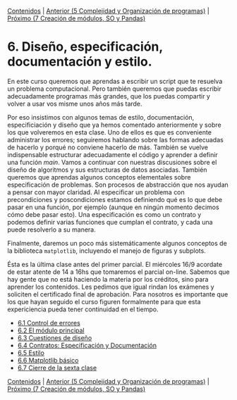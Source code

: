 [Contenidos](../Contenidos.md) \| [Anterior (5 Complejidad y Organización de programas)](../05_Organización_y_Complejidad/00_Resumen.md) \| [Próximo (7 Creación de módulos, SO y Pandas)](../07_Modulos_Pandas_SO/00_Resumen.md)

# 6. Diseño, especificación, documentación y estilo.
En este curso queremos que aprendas a escribir un script que te resuelva un problema computacional. Pero también queremos que puedas escribir adecuadamente programas más grandes, que los puedas compartir y volver a usar vos misme unos años más tarde.

Por eso insistimos con algunos temas de estilo, documentación, especificiación y diseño que ya hemos comentado anteriormente y sobre los que volveremos en esta clase. Uno de ellos es que es conveniente administrar los errores; seguiremos hablando sobre las formas adecuadas de hacerlo y porqué no conviene hacerlo de más. También se vuelve indispensable estructurar adecuadamente el código y aprender a definir una función *main*. Vamos a continuar con nuestras discusiones sobre el diseño de algoritmos y sus estructuras de datos asociadas. También queremos que aprendas algunos conceptos elementales sobre especificación de problemas. Son procesos de abstracción que nos ayudan a pensar con mayor claridad. Al especificar un problema con precondiciones y poscondiciones estamos definiendo qué es lo que debe pasar en una función, por ejemplo (aunque en ningún momento decimos cómo debe pasar esto). Una especificación es como un contrato y podemos definir varias funciones que cumplan el contrato, y cada una puede resolverlo a su manera.

Finalmente, daremos un poco más sistemáticamente algunos conceptos de la biblioteca `matplotlib`, incluyendo el manejo de figuras y subplots.

Ésta es la última clase antes del primer parcial. El miércoles 16/9 acordate de estar atente de 14 a 16hs que tomaremos el parcial on-line. Sabemos que hay gente que no está haciendo la materia por los créditos, sino para aprender los contenidos. Les pedimos que igual rindan los exámenes y soliciten el certificado final de aprobación. Para nosotros es importante que los que hayan seguido el curso figuren formalmente para que esta expericiencia pueda tener continuidad en el tiempo.







* [6.1 Control de errores](01_Excepciones.md)
* [6.2 El módulo principal](02_Modulo_principal.md)
* [6.3 Cuestiones de diseño](03_Flexibilidad.md)
* [6.4 Contratos: Especificación y Documentación](04_Especificacion_y_Documentacion.md)
* [6.5 Estilo](05_Estilo.md)
* [6.6 Matplotlib básico](06_Matplotlib.md)
* [6.7 Cierre de la sexta clase](07_Cierre.md)


[Contenidos](../Contenidos.md) \| [Anterior (5 Complejidad y Organización de programas)](../05_Organización_y_Complejidad/00_Resumen.md) \| [Próximo (7 Creación de módulos, SO y Pandas)](../07_Modulos_Pandas_SO/00_Resumen.md)
